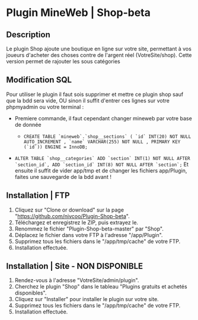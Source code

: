 # Plugin MineWeb | Shop-beta

## Description
Le plugin Shop ajoute une boutique en ligne sur votre site, permettant à vos joueurs d'acheter des choses contre de l'argent réel (VotreSite/shop).
Cette version permet de rajouter les sous catégories

## Modification SQL
Pour utiliser le plugin il faut sois supprimer et mettre ce plugin shop sauf que la bdd sera vide, OU sinon il suffit d'entrer ces lignes sur votre phpmyadmin ou votre terminal :

-   Premiere commande, il faut cependant changer mineweb par votre base de donnée
    -   ```CREATE TABLE `mineweb`.`shop__sections` ( `id` INT(20) NOT NULL AUTO_INCREMENT , `name` VARCHAR(255) NOT NULL , PRIMARY KEY     (`id`)) ENGINE = InnoDB;```

-   ```ALTER TABLE `shop__categories` ADD `section` INT(1) NOT NULL AFTER `section_id`, ADD `section_id` INT(8) NOT NULL AFTER `section`;```
Et ensuite il suffit de vider app/tmp et de changer les fichiers app/Plugin, faites une sauvegarde de la bdd avant !

## Installation | FTP
1. Cliquez sur "Clone or download" sur la page "https://github.com/nivcoo/Plugin-Shop-beta".
2. Téléchargez et enregistrez le ZIP, puis extrayez le.
3. Renommez le fichier "Plugin-Shop-beta-master" par "Shop".
4. Déplacez le fichier dans votre FTP à l'adresse "/app/Plugin".
5. Supprimez tous les fichiers dans le "/app/tmp/cache" de votre FTP.
6. Installation effectuée.

## Installation | Site - NON DISPONIBLE
1. Rendez-vous à l'adresse "VotreSite/admin/plugin".
2. Cherchez le plugin "Shop" dans le tableau "Plugins gratuits et achetés disponibles".
3. Cliquez sur "Installer" pour installer le plugin sur votre site.
4. Supprimez tous les fichiers dans le "/app/tmp/cache" de votre FTP.
5. Installation effectuée.
